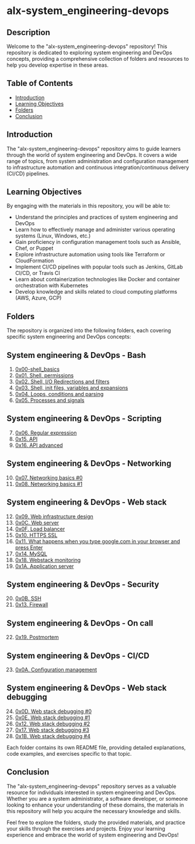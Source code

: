 # alx-system_engineering-devops

## Description
Welcome to the "alx-system_engineering-devops" repository! This repository is dedicated to exploring system engineering and DevOps concepts, providing a comprehensive collection of folders and resources to help you develop expertise in these areas.

## Table of Contents
* [Introduction](#introduction)
* [Learning Objectives](#learning-objectives)
* [Folders](#folders)
* [Conclusion](#conclusion)

## Introduction
The "alx-system_engineering-devops" repository aims to guide learners through the world of system engineering and DevOps. It covers a wide range of topics, from system administration and configuration management to infrastructure automation and continuous integration/continuous delivery (CI/CD) pipelines.

## Learning Objectives
By engaging with the materials in this repository, you will be able to:
- Understand the principles and practices of system engineering and DevOps
- Learn how to effectively manage and administer various operating systems (Linux, Windows, etc.)
- Gain proficiency in configuration management tools such as Ansible, Chef, or Puppet
- Explore infrastructure automation using tools like Terraform or CloudFormation
- Implement CI/CD pipelines with popular tools such as Jenkins, GitLab CI/CD, or Travis CI
- Learn about containerization technologies like Docker and container orchestration with Kubernetes
- Develop knowledge and skills related to cloud computing platforms (AWS, Azure, GCP)

## Folders
The repository is organized into the following folders, each covering specific system engineering and DevOps concepts:

## System engineering & DevOps - Bash

1. [0x00-shell_basics](./0x00-shell_basics)
2. [0x01. Shell, permissions](./0x01-shell_permissions)
3. [0x02. Shell, I/O Redirections and filters](./0x02-shell_redirections)
4. [0x03. Shell, init files, variables and expansions](./0x03-shell_variables_expansions)
5. [0x04. Loops, conditions and parsing](./0x04-loops_conditions_and_parsing)
6. [0x05. Processes and signals](./0x05-processes_and_signals)

## System engineering & DevOps - Scripting

7. [0x06. Regular expression](./0x06-regular_expressions)
8. [0x15. API](./0x15-api)
9. [0x16. API advanced](./0x16-api_advanced)

## System engineering & DevOps - Networking

10. [0x07. Networking basics #0](./0x07-networking_basics)
11. [0x08. Networking basics #1](./0x08-networking_basics_2)

## System engineering & DevOps - Web stack

12. [0x09. Web infrastructure design](./0x09-web_infrastructure_design)
13. [0x0C. Web server](./0x0C-web_server)
14. [0x0F. Load balancer](./0x0F-load_balancer)
15. [0x10. HTTPS SSL](./0x10-https_ssl)
16. [0x11. What happens when you type google.com in your browser and press Enter](./0x11-what_happens_when_your_type_google_com_in_your_browser_and_press_enter)
17. [0x14. MySQL](./0x14-mysql)
18. [0x18. Webstack monitoring](./0x18-webstack_monitoring)
19. [0x1A. Application server](./0x1A-application_server)

## System engineering & DevOps - Security

20. [0x0B. SSH](./0x0B-ssh)
21. [0x13. Firewall](./0x13-firewall)

## System engineering & DevOps - On call

22. [0x19. Postmortem](./0x19-postmortem)

## System engineering & DevOps - CI/CD

23. [0x0A. Configuration management](./0x0A-configuration_management)

## System engineering & DevOps - Web stack debugging

24. [0x0D. Web stack debugging #0](./0x0D-web_stack_debugging_0)
25. [0x0E. Web stack debugging #1](./0x0E-web_stack_debugging_1)
26. [0x12. Web stack debugging #2](./0x12-web_stack_debugging_2)
27. [0x17. Web stack debugging #3](./0x17-web_stack_debugging_3)
28. [0x1B. Web stack debugging #4](./0x1B-web_stack_debugging_4)

Each folder contains its own README file, providing detailed explanations, code examples, and exercises specific to that topic.

## Conclusion
The "alx-system_engineering-devops" repository serves as a valuable resource for individuals interested in system engineering and DevOps. Whether you are a system administrator, a software developer, or someone looking to enhance your understanding of these domains, the materials in this repository will help you acquire the necessary knowledge and skills.

Feel free to explore the folders, study the provided materials, and practice your skills through the exercises and projects. Enjoy your learning experience and embrace the world of system engineering and DevOps!
